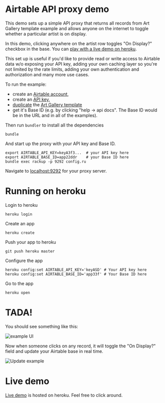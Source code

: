 # Airtable API proxy demo

This demo sets up a simple API proxy that returns all records from Art
Gallery template example and allows anyone on the internet to toggle
whether a particular artist is on display.

In this demo, clicking anywhere on the artist row toggles "On
Display?" checkbox in the base. You can [play with a live demo on heroku](https://l.airtable.com/art_gallery_proxy_demo).

This set up is useful if you'd like to provide read or write access to
Airtable data w/o exposing your API key, adding your own caching layer
so you're not limited by the rate limits, adding your own
authentication and authorization and many more use cases.

To run the example:
 * create an [Airtable account](https://airtable.com/signup),
 * create an [API key](https://airtable.com/account),
 * [duplicate](https://support.airtable.com/hc/en-us/articles/202584499) the [Art Gallery template](https://airtable.com/templates/featured/art-gallery-example)
 * get it's Base ID (e.g. by clicking "help -> api docs". The Base ID would be in the URL
and in all of the examples).

Then run `bundler` to install all the dependencies

    bundle

And start up the proxy with your API key and Base ID.

    export AIRTABLE_API_KEY=keyA3f3...  # your API key here
    export AIRTABLE_BASE_ID=app22ddr    # your Base ID here
    bundle exec rackup -p 9292 config.ru

Navigate to [localhost:9292](http://localhost:9292) for your proxy server.

# Running on heroku

Login to heroku

    heroku login

Create an app

    heroku create

Push your app to heroku

    git push heroku master

Configure the app

    heroku config:set AIRTABLE_API_KEY='keyASD' # Your API key here
    heroku config:set AIRTABLE_BASE_ID='app33f' # Your Base ID here

Go to the app

    heroku open

# TADA!

You should see something like this:

![example UI](https://static.airtable.com/i/api_proxy_demo/ui_example.png)

Now when someone clicks on any record, it will toggle the "On Display?" field and update your Airtable base in real time.

![Update example](https://static.airtable.com/i/api_proxy_demo/update_example.gif)

# Live demo

[Live demo](https://l.airtable.com/art_gallery_proxy_demo) is hosted on heroku. Feel free to click around.
